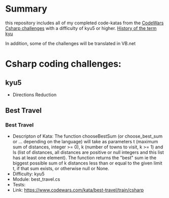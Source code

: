 # Summary

this repository includes all of my completed code-katas from the
[CodeWars Csharp challenges](http://wwww.codewars.com) with a difficulty of
kyu5 or higher. [History of the term kyu](https://en.wikipedia.org/wiki/Ky%C5%AB)

In addition, some of the challenges will be translated in VB.net

# Csharp coding challenges:

## kyu5

* Directions Reduction

## Best Travel

### Best Travel
* Descripton of Kata: The function chooseBestSum (or choose_best_sum or ...
  depending on the language) will take as parameters t (maximum sum of distances,
  integer >= 0), k (number of towns to visit, k >= 1) and ls (list of distances,
  all distances are positive or null integers and this list has at least one element).
  The function returns the "best" sum ie the biggest possible sum of k distances
  less than or equal to the given limit t, if that sum exists, or otherwise null or None.
* Difficulty: kyu5
* Module: best_travel.cs
* Tests:
* Link: https://www.codewars.com/kata/best-travel/train/csharp
